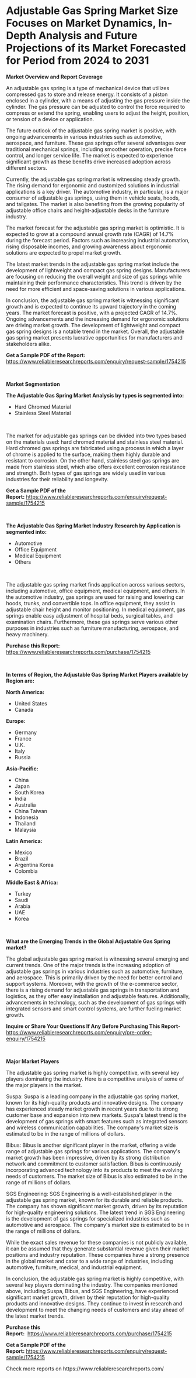 <p><h1>Adjustable Gas Spring Market Size Focuses on Market Dynamics, In-Depth Analysis and Future Projections of its Market Forecasted for Period from 2024 to 2031</h1></p><p><strong>Market Overview and Report Coverage</strong></p>
<p><p>An adjustable gas spring is a type of mechanical device that utilizes compressed gas to store and release energy. It consists of a piston enclosed in a cylinder, with a means of adjusting the gas pressure inside the cylinder. The gas pressure can be adjusted to control the force required to compress or extend the spring, enabling users to adjust the height, position, or tension of a device or application.</p><p>The future outlook of the adjustable gas spring market is positive, with ongoing advancements in various industries such as automotive, aerospace, and furniture. These gas springs offer several advantages over traditional mechanical springs, including smoother operation, precise force control, and longer service life. The market is expected to experience significant growth as these benefits drive increased adoption across different sectors.</p><p>Currently, the adjustable gas spring market is witnessing steady growth. The rising demand for ergonomic and customized solutions in industrial applications is a key driver. The automotive industry, in particular, is a major consumer of adjustable gas springs, using them in vehicle seats, hoods, and tailgates. The market is also benefiting from the growing popularity of adjustable office chairs and height-adjustable desks in the furniture industry.</p><p>The market forecast for the adjustable gas spring market is optimistic. It is expected to grow at a compound annual growth rate (CAGR) of 14.7% during the forecast period. Factors such as increasing industrial automation, rising disposable incomes, and growing awareness about ergonomic solutions are expected to propel market growth.</p><p>The latest market trends in the adjustable gas spring market include the development of lightweight and compact gas spring designs. Manufacturers are focusing on reducing the overall weight and size of gas springs while maintaining their performance characteristics. This trend is driven by the need for more efficient and space-saving solutions in various applications.</p><p>In conclusion, the adjustable gas spring market is witnessing significant growth and is expected to continue its upward trajectory in the coming years. The market forecast is positive, with a projected CAGR of 14.7%. Ongoing advancements and the increasing demand for ergonomic solutions are driving market growth. The development of lightweight and compact gas spring designs is a notable trend in the market. Overall, the adjustable gas spring market presents lucrative opportunities for manufacturers and stakeholders alike.</p></p>
<p><strong>Get a Sample PDF of the Report:</strong> <a href="https://www.reliableresearchreports.com/enquiry/request-sample/1754215">https://www.reliableresearchreports.com/enquiry/request-sample/1754215</a></p>
<p>&nbsp;</p>
<p><strong>Market Segmentation</strong></p>
<p><strong>The Adjustable Gas Spring Market Analysis by types is segmented into:</strong></p>
<p><ul><li>Hard Chromed Material</li><li>Stainless Steel Material</li></ul></p>
<p>&nbsp;</p>
<p><p>The market for adjustable gas springs can be divided into two types based on the materials used: hard chromed material and stainless steel material. Hard chromed gas springs are fabricated using a process in which a layer of chrome is applied to the surface, making them highly durable and resistant to corrosion. On the other hand, stainless steel gas springs are made from stainless steel, which also offers excellent corrosion resistance and strength. Both types of gas springs are widely used in various industries for their reliability and longevity.</p></p>
<p><strong>Get a Sample PDF of the Report:</strong>&nbsp;<a href="https://www.reliableresearchreports.com/enquiry/request-sample/1754215">https://www.reliableresearchreports.com/enquiry/request-sample/1754215</a></p>
<p>&nbsp;</p>
<p><strong>The Adjustable Gas Spring Market Industry Research by Application is segmented into:</strong></p>
<p><ul><li>Automotive</li><li>Office Equipment</li><li>Medical Equipment</li><li>Others</li></ul></p>
<p>&nbsp;</p>
<p><p>The adjustable gas spring market finds application across various sectors, including automotive, office equipment, medical equipment, and others. In the automotive industry, gas springs are used for raising and lowering car hoods, trunks, and convertible tops. In office equipment, they assist in adjustable chair height and monitor positioning. In medical equipment, gas springs enable easy adjustment of hospital beds, surgical tables, and examination chairs. Furthermore, these gas springs serve various other purposes in industries such as furniture manufacturing, aerospace, and heavy machinery.</p></p>
<p><strong>Purchase this Report:</strong>&nbsp; <a href="https://www.reliableresearchreports.com/purchase/1754215">https://www.reliableresearchreports.com/purchase/1754215</a></p>
<p>&nbsp;</p>
<p><strong>In terms of Region, the Adjustable Gas Spring Market Players available by Region are:</strong></p>
<p>
    <p> <strong> North America: </strong>
        <ul>
            <li>United States</li>
            <li>Canada</li>
        </ul>
        </p> 
    <p> <strong> Europe: </strong>
        <ul>
            <li>Germany</li>
            <li>France</li>
            <li>U.K.</li>
            <li>Italy</li>
            <li>Russia</li>
        </ul>
        </p> 
    <p> <strong> Asia-Pacific: </strong>
        <ul>
            <li>China</li>
            <li>Japan</li>
            <li>South Korea</li>
            <li>India</li>
            <li>Australia</li>
            <li>China Taiwan</li>
            <li>Indonesia</li>
            <li>Thailand</li>
            <li>Malaysia</li>
        </ul>
        </p> 
    <p> <strong> Latin America: </strong>
        <ul>
            <li>Mexico</li>
            <li>Brazil</li>
            <li>Argentina Korea</li>
            <li>Colombia</li>
        </ul>
        </p> 
    <p> <strong> Middle East & Africa: </strong>
        <ul>
            <li>Turkey</li>
            <li>Saudi</li>
            <li>Arabia</li>
            <li>UAE</li>
            <li>Korea</li>
        </ul>
    </p>
    </p>
<p>&nbsp;</p>
<p><strong>What are the Emerging Trends in the Global Adjustable Gas Spring market?</strong></p>
<p><p>The global adjustable gas spring market is witnessing several emerging and current trends. One of the major trends is the increasing adoption of adjustable gas springs in various industries such as automotive, furniture, and aerospace. This is primarily driven by the need for better control and support systems. Moreover, with the growth of the e-commerce sector, there is a rising demand for adjustable gas springs in transportation and logistics, as they offer easy installation and adjustable features. Additionally, advancements in technology, such as the development of gas springs with integrated sensors and smart control systems, are further fueling market growth.</p></p>
<p><strong>Inquire or Share Your Questions If Any Before Purchasing This Report</strong>- <a href="https://www.reliableresearchreports.com/enquiry/pre-order-enquiry/1754215">https://www.reliableresearchreports.com/enquiry/pre-order-enquiry/1754215</a></p>
<p>&nbsp;</p>
<p><strong>Major Market Players</strong></p>
<p><p>The adjustable gas spring market is highly competitive, with several key players dominating the industry. Here is a competitive analysis of some of the major players in the market.</p><p>Suspa: Suspa is a leading company in the adjustable gas spring market, known for its high-quality products and innovative designs. The company has experienced steady market growth in recent years due to its strong customer base and expansion into new markets. Suspa's latest trend is the development of gas springs with smart features such as integrated sensors and wireless communication capabilities. The company's market size is estimated to be in the range of millions of dollars.</p><p>Bibus: Bibus is another significant player in the market, offering a wide range of adjustable gas springs for various applications. The company's market growth has been impressive, driven by its strong distribution network and commitment to customer satisfaction. Bibus is continuously incorporating advanced technology into its products to meet the evolving needs of customers. The market size of Bibus is also estimated to be in the range of millions of dollars.</p><p>SGS Engineering: SGS Engineering is a well-established player in the adjustable gas spring market, known for its durable and reliable products. The company has shown significant market growth, driven by its reputation for high-quality engineering solutions. The latest trend in SGS Engineering is the development of gas springs for specialized industries such as automotive and aerospace. The company's market size is estimated to be in the range of millions of dollars.</p><p>While the exact sales revenue for these companies is not publicly available, it can be assumed that they generate substantial revenue given their market positions and industry reputation. These companies have a strong presence in the global market and cater to a wide range of industries, including automotive, furniture, medical, and industrial equipment.</p><p>In conclusion, the adjustable gas spring market is highly competitive, with several key players dominating the industry. The companies mentioned above, including Suspa, Bibus, and SGS Engineering, have experienced significant market growth, driven by their reputation for high-quality products and innovative designs. They continue to invest in research and development to meet the changing needs of customers and stay ahead of the latest market trends.</p></p>
<p><strong>Purchase this Report:</strong>&nbsp;&nbsp;<a href="https://www.reliableresearchreports.com/purchase/1754215">https://www.reliableresearchreports.com/purchase/1754215</a></p>
<p></p>
<p><strong>Get a Sample PDF of the Report:</strong>&nbsp;<a href="https://www.reliableresearchreports.com/enquiry/request-sample/1754215">https://www.reliableresearchreports.com/enquiry/request-sample/1754215</a></p>
<p>Check more reports on https://www.reliableresearchreports.com/</p>
